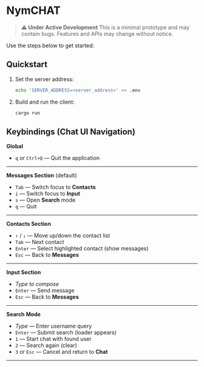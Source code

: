  # NymCHAT
 
 > **⚠️ Under Active Development**
 > This is a minimal prototype and may contain bugs. Features and APIs may
 change without notice.
 
 Use the steps below to get started:
 
 ## Quickstart
 
 1. Set the server address:
 
    ```bash
    echo 'SERVER_ADDRESS=<server_address>' >> .env
    ```
 
 2. Build and run the client:
 
    ```bash
    cargo run
    ```
 
 ## Keybindings (Chat UI Navigation)
 
 **Global**
 
 - `q` or `Ctrl+Q` — Quit the application
 
 ---
 
 **Messages Section** (default)
 
 - `Tab` — Switch focus to **Contacts**
 - `i` — Switch focus to **Input**
 - `s` — Open **Search** mode
 - `q` — Quit
 
 ---
 
 **Contacts Section**
 
 - `↑` / `↓` — Move up/down the contact list
 - `Tab` — Next contact
 - `Enter` — Select highlighted contact (show messages)
 - `Esc` — Back to **Messages**
 
 ---
 
 **Input Section**
 
 - *Type to compose*
 - `Enter` — Send message
 - `Esc` — Back to **Messages**
 
 ---
 
 **Search Mode**
 
 - *Type* — Enter username query
 - `Enter` — Submit search (loader appears)
 - `1` — Start chat with found user
 - `2` — Search again (clear)
 - `3` or `Esc` — Cancel and return to **Chat**
 
 ---